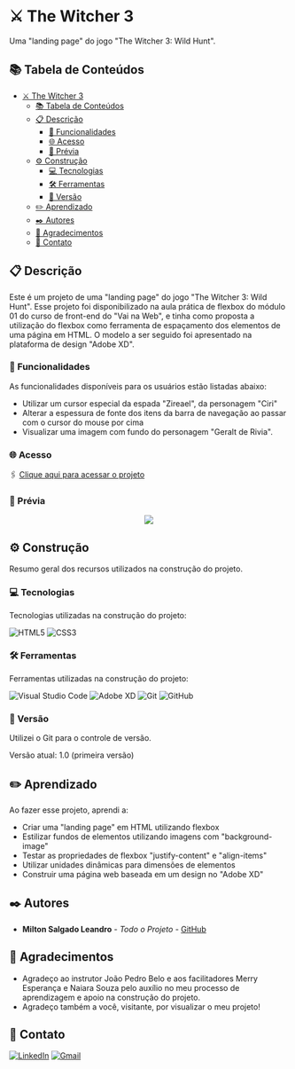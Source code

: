 # ⚔️ The Witcher 3

Uma "landing page" do jogo "The Witcher 3: Wild Hunt".

## 📚 Tabela de Conteúdos

- [⚔️ The Witcher 3](#️-the-witcher-3)
  - [📚 Tabela de Conteúdos](#-tabela-de-conteúdos)
  - [📋 Descrição](#-descrição)
    - [🚀 Funcionalidades](#-funcionalidades)
    - [🌐 Acesso](#-acesso)
    - [📸 Prévia](#-prévia)
  - [⚙️ Construção](#️-construção)
    - [💻 Tecnologias](#-tecnologias)
    - [🛠️ Ferramentas](#️-ferramentas)
    - [📌 Versão](#-versão)
  - [✏️ Aprendizado](#️-aprendizado)
  - [✒️ Autores](#️-autores)
  - [🎁 Agradecimentos](#-agradecimentos)
  - [📨 Contato](#-contato)

## 📋 Descrição

Este é um projeto de uma "landing page" do jogo "The Witcher 3: Wild Hunt".
Esse projeto foi disponibilizado na aula prática de flexbox do módulo 01 do curso de front-end do "Vai na Web", e tinha como proposta a utilização do flexbox como ferramenta de espaçamento dos elementos de uma página em HTML. O modelo a ser seguido foi apresentado na plataforma de design "Adobe XD". 

### 🚀 Funcionalidades

As funcionalidades disponíveis para os usuários estão listadas abaixo:

- Utilizar um cursor especial da espada "Zireael", da personagem "Ciri"
- Alterar a espessura de fonte dos itens da barra de navegação ao passar com o cursor do mouse por cima
- Visualizar uma imagem com fundo do personagem "Geralt de Rivia".

### 🌐 Acesso

🖇️ [Clique aqui para acessar o projeto](https://milton-salgado.github.io/the-witcher-3/)

### 📸 Prévia

<div align="center">
  <img src="./img/desktop-index.png">
</div>

## ⚙️ Construção

Resumo geral dos recursos utilizados na construção do projeto.

### 💻 Tecnologias

Tecnologias utilizadas na construção do projeto:

![HTML5](https://img.shields.io/badge/html5-%23E34F26.svg?style=for-the-badge&logo=html5&logoColor=white)
![CSS3](https://img.shields.io/badge/css3-%231572B6.svg?style=for-the-badge&logo=css3&logoColor=white)

### 🛠️ Ferramentas

Ferramentas utilizadas na construção do projeto:

![Visual Studio Code](https://img.shields.io/badge/Visual%20Studio%20Code-0078d7.svg?style=for-the-badge&logo=visual-studio-code&logoColor=white)
![Adobe XD](https://img.shields.io/badge/Adobe%20XD-470137?style=for-the-badge&logo=Adobe%20XD&logoColor=#FF61F6)
![Git](https://img.shields.io/badge/git-%23F05033.svg?style=for-the-badge&logo=git&logoColor=white)
![GitHub](https://img.shields.io/badge/github-%23121011.svg?style=for-the-badge&logo=github&logoColor=white)

### 📌 Versão

Utilizei o Git para o controle de versão. 

Versão atual: 1.0 (primeira versão)

## ✏️ Aprendizado

Ao fazer esse projeto, aprendi a:

- Criar uma "landing page" em HTML utilizando flexbox
- Estilizar fundos de elementos utilizando imagens com "background-image"
- Testar as propriedades de flexbox "justify-content" e "align-items"
- Utilizar unidades dinâmicas para dimensões de elementos
- Construir uma página web baseada em um design no "Adobe XD"

## ✒️ Autores

* **Milton Salgado Leandro** - *Todo o Projeto* - [GitHub](https://github.com/milton-salgado)

## 🎁 Agradecimentos

* Agradeço ao instrutor João Pedro Belo e aos facilitadores Merry Esperança e Naiara Souza pelo auxílio no meu processo de aprendizagem e apoio na construção do projeto.
* Agradeço também a você, visitante, por visualizar o meu projeto!

## 📨 Contato

[![LinkedIn](https://img.shields.io/badge/linkedin-%230077B5.svg?style=for-the-badge&logo=linkedin&logoColor=white)](www.linkedin.com/in/milton-salgado-leandro)
[![Gmail](https://img.shields.io/badge/Gmail-D14836?style=for-the-badge&logo=gmail&logoColor=white)](mailto:miltonsalgadoleandro@gmail.com)